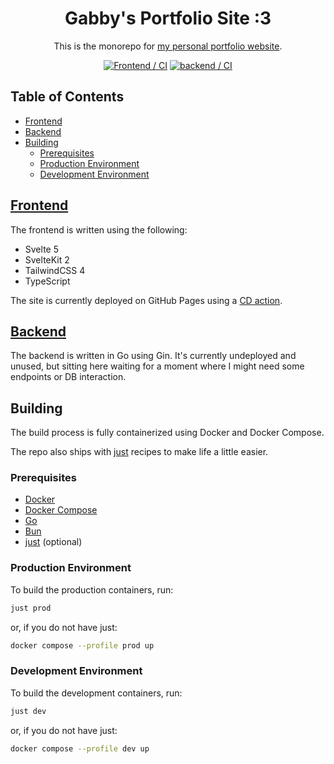 <div align="center">
    <h1 align="center">Gabby's Portfolio Site :3</h1>
    <p>This is the monorepo for <a href="https://dotunwrap.dev">my personal portfolio website</a>.</p>
    <a href="https://github.com/dotunwrap/unwrap-web/actions/workflows/frontend-ci.yml"><img src="https://github.com/dotunwrap/unwrap-web/actions/workflows/frontend-ci.yml/badge.svg" alt="Frontend / CI"></a>
    <a href="https://github.com/dotunwrap/unwrap-web/actions/workflows/backend-ci.yml"><img src="https://github.com/dotunwrap/unwrap-web/actions/workflows/backend-ci.yml/badge.svg" alt="backend / CI"></a>
</div>

## Table of Contents

- [Frontend](#frontend)
- [Backend](#backend)
- [Building](#building)
    - [Prerequisites](#prerequisites)
    - [Production Environment](#production-environment)
    - [Development Environment](#development-environment)

## [Frontend](/frontend)

The frontend is written using the following:
- Svelte 5
- SvelteKit 2
- TailwindCSS 4
- TypeScript

The site is currently deployed on GitHub Pages using a [CD action](/.github/workflows/frontend-cd.yml).

## [Backend](/backend)

The backend is written in Go using Gin. It's currently undeployed and unused, but sitting here waiting for a moment where I might need some endpoints or DB interaction.

## Building

The build process is fully containerized using Docker and Docker Compose.

The repo also ships with [just](https://github.com/casey/just) recipes to make life a little easier.

### Prerequisites

- [Docker](https://www.docker.com/)
- [Docker Compose](https://docs.docker.com/compose/)
- [Go](https://go.dev/)
- [Bun](https://bun.sh/)
- [just](https://github.com/casey/just) (optional)

### Production Environment

To build the production containers, run:

```sh
just prod
```

or, if you do not have just:

```sh
docker compose --profile prod up
```

### Development Environment

To build the development containers, run:

```sh
just dev
```

or, if you do not have just:

```sh
docker compose --profile dev up
```
